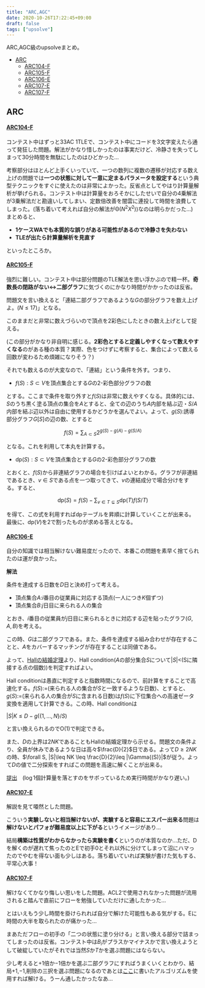 ```yaml
---
title: "ARC,AGC"
date: 2020-10-26T17:22:45+09:00
draft: false
tags: ["upsolve"]
---
```


ARC,AGC級のupsolveまとめ。

<!-- @import "[TOC]" {cmd="toc" depthFrom=1 depthTo=6 orderedList=false} -->
<!-- code_chunk_output -->

- [ARC](#arc)
    - [ARC104-F](#arc104-fhttpsatcoderjpcontestsarc104tasksarc104_f)
    - [ARC105-F](#arc105-fhttpsatcoderjpcontestsarc105tasksarc105_f)
    - [ARC106-E](#arc106-ehttpsatcoderjpcontestsarc106tasksarc106_e)
    - [ARC107-E](#arc107-ehttpsatcoderjpcontestsarc107tasksarc107_e)
    - [ARC107-F](#arc107-fhttpsatcoderjpcontestsarc107tasksarc107_f)

<!-- /code_chunk_output -->

## ARC

#### [ARC104-F](https://atcoder.jp/contests/arc104/tasks/arc104_f)

コンテスト中はずっと33AC 1TLEで、コンテスト中にコードを3文字変えたら通って発狂した問題。解法がかなり惜しかったのは事実だけど、冷静さを失ってしまって30分時間を無駄にしたのはひどかった…

考察部分はほとんど上手くいっていて、一つの数列に複数の遷移が対応する数え上げの問題では**一つの状態に対して一意に定まるパラメータを設定する**という典型テクニックをすぐに使えたのは非常によかった。反省点としてやはり計算量解析が挙げられる。コンテスト中は計算量をおろそかにしたせいで自分の4乗解法が3乗解法だと勘違いしてしまい、定数倍改善を闇雲に連投して時間を浪費してしまった。(落ち着いて考えれば自分の解法が$\mathrm{\Theta}(N^2 X^2))$なのは明らかだった…)
まとめると、

- **1ケースWAでも本質的な誤りがある可能性があるので冷静さを失わない**
- **TLEが出たら計算量解析を見直す**

といったところか。

#### [ARC105-F](https://atcoder.jp/contests/arc105/tasks/arc105_f)

強烈に難しい。コンテスト中は部分問題のTLE解法を思い浮かぶので精一杯。**奇数長の閉路がない$\leftrightarrow$二部グラフ**に気づくのにかなり時間がかかったのは反省。

問題文を言い換えると「連結二部グラフであるような$G$の部分グラフを数え上げよ。($N\leq 17$)」となる。

このままだと非常に数えづらいので頂点を2彩色にしたときの数え上げとして捉える。

(この部分がかなり非自明に感じる。**2彩色とすると定義しやすくなって数えやすくなる**のがある種の本質？実際、色をつけずに考察すると、集合によって数える回数が変わるため煩雑になりそう？)

それでも数えるのが大変なので、「連結」という条件を外す。つまり、

- $f(S):S\subset V$を頂点集合とする$G$の2-彩色部分グラフの数

とする。ここまで条件を取り外すと$f(S)$は非常に数えやすくなる。具体的には、$S$のうち黒く塗る頂点の集合を$A$とすると、全ての辺のうち$A$内部を結ぶ辺・$S/A$内部を結ぶ辺以外は自由に使用するかどうかを選んでよい。よって、$g(S)$:誘導部分グラフ$G[S]$の辺の数、とすると

$$f(S) = \sum_{A\subset S}2^{g(S)-g(A)-g(S/A)}$$

となる。これを利用して本丸を計算する。

- $\mathrm{dp}(S):S\subset V$を頂点集合とする$G$の2-彩色部分グラフの数

とおくと、$f(S)$から非連結グラフの場合を引けばよいとわかる。グラフが非連結であるとき、$v \in S$である点を一つ取ってきて、$v$の連結成分で場合分けをする。すると、

$$\mathrm{dp}(S) = f(S) - \sum_{v\in T \subsetneq S}\mathrm{dp}(T)f(S/T)$$

を得て、この式を利用すればdpテーブルを昇順に計算していくことが出来る。最後に、$\mathrm{dp}(V)$を2で割ったものが求める答えとなる。

#### [ARC106-E](https://atcoder.jp/contests/arc106/tasks/arc106_e)

自分の知識では相当解けない難易度だったので、本番この問題を素早く捨てられたのは運が良かった。

**解法**

条件を達成する日数を$D$日と決め打って考える。

- 頂点集合$A$:$i$番目の従業員に対応する頂点(一人につき$K$個ずつ)
- 頂点集合$B$:$j$日目に来られる人の集合

とおき、$i$番目の従業員が$j$日目に来られるときに対応する辺を貼ったグラフ$(G,A,B)$を考える。

この時、$G$は二部グラフである。また、条件を達成する組み合わせが存在することと、$A$をカバーするマッチングが存在することは同値である。

よって、[Hallの結婚定理](https://nyaannyaan.github.io/blog/article/math/graph/#hall%E3%81%AE%E7%B5%90%E5%A9%9A%E5%AE%9A%E7%90%86)より、Hall condition($A$の部分集合$S$について$|S|<$(Sに隣接する点の個数))を判定すればよい。

Hall conditionは愚直に判定すると指数時間になるので、前計算をすることで高速化する。$f(S):=$(来られる人の集合が$S$と一致するような日数)、とすると、$g(S):=$(来られる人の集合が$S$に含まれる日数)は$f(S)$に下位集合への高速ゼータ変換を適用して計算できる。この時、Hall conditionは

$|S|K \leq D - g(\lbrace1,\ldots,N\rbrace / S)$

と言い換えられるので$\mathrm{O}(1)$で判定できる。

また、$D$の上界は$2NK$であることもHallの結婚定理から示せる。問題文の条件より、全員が休みであるような日は高々$\frac{D}{2}$日である。よって$D \geq 2NK$の時、$\forall S, |S|\leq NK \leq \frac{D}{2}\leq |\Gamma{(S)}|$が従う。よって$D$の値で二分探索をすればこの問題を高速に解くことが出来る。

[提出](https://atcoder.jp/contests/arc106/submissions/17673992)　($\log$1個計算量を落とすのをサボっているため実行時間がかなり遅い。)

#### [ARC107-E](https://atcoder.jp/contests/arc107/tasks/arc107_e)

解説を見て唖然とした問題。

こういう**実験しないと相当解けないが、実験すると容易にエスパー出来る**問題は**解けないとパフォが難易度以上に下がる**というイメージがあり…　

結局**構築は性質がわからなかったら実験を書く**というのが本質なのか…ただ、Dを解くのが遅れて焦ったのとEで初手$0$とそれ以外に分けてしまって沼にハマったのでやむを得ない面も少しはある。落ち着いていれば実験が書けた気もする、平常心大事！

#### [ARC107-F](https://atcoder.jp/contests/arc107/tasks/arc107_f)

解けなくてかなり悔しい思いをした問題。ACL2で使用されなかった問題が流用されると踏んで直前にフローを勉強していただけに通したかった…

とはいえもう少し時間を掛けられれば自分で解けた可能性もある気がする。Eに時間の大半を取られたのが痛かった…

まあただフローの初手の「二つの状態に塗り分ける」と言い換える部分で詰まってしまったのは反省。コンテスト中は$B_i$がプラスかマイナスかで言い換えようとして破綻していたがそれでは当然$S$か$T$かを選ぶ問題にはならない。

少し考えると$+1$倍か$-1$倍かを選ぶ二部グラフにすればうまくいくとわかり、結局$+1$,$-1$,削除の三択を選ぶ問題になるのであとは[ここ](https://nyaannyaan.github.io/blog/article/math/flow/#3%E3%81%A4%E3%81%AE%E7%8A%B6%E6%85%8B%E3%81%AB%E5%89%B2%E3%82%8A%E6%8C%AF%E3%82%8B)に書いたアルゴリズムを使用すれば解ける。うーん通したかったなあ…